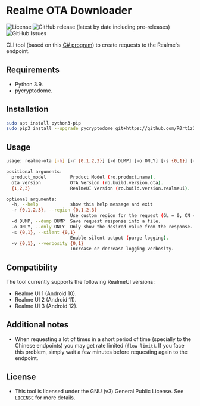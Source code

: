 # Realme OTA Downloader
![License](https://img.shields.io/github/license/R0rt1z2/realme-ota)
![GitHub release (latest by date including pre-releases)](https://img.shields.io/github/v/release/R0rt1z2/realme-ota?include_prereleases)
![GitHub Issues](https://img.shields.io/github/issues-raw/R0rt1z2/realme-ota?color=red)

CLI tool (based on this [C# program](https://github.com/4j17h/realmeOTAUpdates)) to create requests to the Realme's endpoint.

## Requirements
* Python 3.9.
* pycryptodome.

## Installation
```bash
sudo apt install python3-pip
sudo pip3 install --upgrade pycryptodome git+https://github.com/R0rt1z2/realme-ota
```

## Usage
```bash
usage: realme-ota [-h] [-r {0,1,2,3}] [-d DUMP] [-o ONLY] [-s {0,1}] [-v {0,1}] product_model ota_version {1,2,3}

positional arguments:
  product_model         Product Model (ro.product.name).
  ota_version           OTA Version (ro.build.version.ota).
  {1,2,3}               RealmeUI Version (ro.build.version.realmeui).

optional arguments:
  -h, --help            show this help message and exit
  -r {0,1,2,3}, --region {0,1,2,3}
                        Use custom region for the request (GL = 0, CN = 1, IN = 2, EU = 3).
  -d DUMP, --dump DUMP  Save request response into a file.
  -o ONLY, --only ONLY  Only show the desired value from the response.
  -s {0,1}, --silent {0,1}
                        Enable silent output (purge logging).
  -v {0,1}, --verbosity {0,1}
                        Increase or decrease logging verbosity.
```

## Compatibility
The tool currently supports the following RealmeUI versions:
* Realme UI 1 (Android 10).
* Realme UI 2 (Android 11).
* Realme UI 3 (Android 12).

## Additional notes
* When requesting a lot of times in a short period of time (specially to the Chinese endpoints) you may get rate limited (`flow limit`). If you face this problem, simply wait a few minutes before requesting again to the endpoint.

## License
* This tool is licensed under the GNU (v3) General Public License. See `LICENSE` for more details.